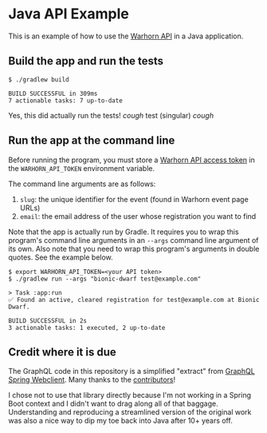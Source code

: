 # Java API Example

This is an example of how to use the [Warhorn API](https://warhorn.net/developers/docs/products/graphql-api/overview) in a Java application.

## Build the app and run the tests

```text
$ ./gradlew build

BUILD SUCCESSFUL in 309ms
7 actionable tasks: 7 up-to-date
```

Yes, this did actually run the tests! *cough* test (singular) *cough*

## Run the app at the command line

Before running the program, you must store a [Warhorn API access token](https://warhorn.net/developers/docs/guides/access-tokens) in the `WARHORN_API_TOKEN` environment variable.

The command line arguments are as follows:

1. `slug`: the unique identifier for the event (found in Warhorn event page URLs)
2. `email`: the email address of the user whose registration you want to find

Note that the app is actually run by Gradle. It requires you to wrap this program's command line arguments in an `--args` command line argument of its own. Also note that you need to wrap this program's arguments in double quotes. See the example below.

```text
$ export WARHORN_API_TOKEN=<your API token>
$ ./gradlew run --args "bionic-dwarf test@example.com"

> Task :app:run
✅ Found an active, cleared registration for test@example.com at Bionic Dwarf.

BUILD SUCCESSFUL in 2s
3 actionable tasks: 1 executed, 2 up-to-date
```

## Credit where it is due

The GraphQL code in this repository is a simplified "extract" from [GraphQL Spring Webclient](https://github.com/graphql-java-kickstart/graphql-spring-webclient). Many thanks to the [contributors](https://github.com/graphql-java-kickstart/graphql-spring-webclient/graphs/contributors)!

I chose not to use that library directly because I'm not working in a Spring Boot context and I didn't want to drag along all of that baggage. Understanding and reproducing a streamlined version of the original work was also a nice way to dip my toe back into Java after 10+ years off.
